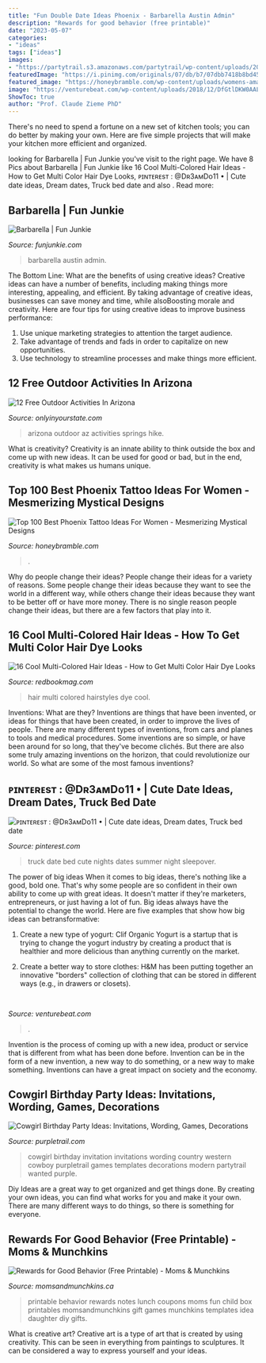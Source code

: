 ```yaml
---
title: "Fun Double Date Ideas Phoenix - Barbarella Austin Admin"
description: "Rewards for good behavior (free printable)"
date: "2023-05-07"
categories:
- "ideas"
tags: ["ideas"]
images:
- "https://partytrail.s3.amazonaws.com/partytrail/wp-content/uploads/2015/06/design_1434669428375_1207990_1_large_elegant.jpg"
featuredImage: "https://i.pinimg.com/originals/07/db/b7/07dbb7418b8bd45c429495091a293ad6.jpg"
featured_image: "https://honeybramble.com/wp-content/uploads/womens-amazing-phoenix-tattoo-on-legs.jpg"
image: "https://venturebeat.com/wp-content/uploads/2018/12/DfGtlDKW0AALxnR.jpg?w=800"
ShowToc: true
author: "Prof. Claude Zieme PhD"
---
```



There's no need to spend a fortune on a new set of kitchen tools; you can do better by making your own. Here are five simple projects that will make your kitchen more efficient and organized.

	

		
looking for Barbarella | Fun Junkie you've visit to the right page. We have 8 Pics about Barbarella | Fun Junkie like 16 Cool Multi-Colored Hair Ideas - How to Get Multi Color Hair Dye Looks, ᴘɪɴᴛᴇʀᴇsᴛ : @Dʀ3ᴀᴍDᴏ11 • | Cute date ideas, Dream dates, Truck bed date and also . Read more:
		
    
## Barbarella | Fun Junkie

<img loading=lazy src="https://funjunkie.com/wp-content/uploads/2013/02/Barbarella-2.jpg" onerror="this.onerror=null;this.src='https://tse1.mm.bing.net/th?id=OIP.6nVRVeiqGJfOyJym331lfAHaFj&amp;pid=15.1';" alt="Barbarella | Fun Junkie">

_Source: funjunkie.com_

>barbarella austin admin. 

	

The Bottom Line: What are the benefits of using creative ideas?
Creative ideas can have a number of benefits, including making things more interesting, appealing, and efficient. By taking advantage of creative ideas, businesses can save money and time, while alsoBoosting morale and creativity. Here are four tips for using creative ideas to improve business performance: 
1. Use unique marketing strategies to attention the target audience.
2. Take advantage of trends and fads in order to capitalize on new opportunities.
3. Use technology to streamline processes and make things more efficient. 

    
## 12 Free Outdoor Activities In Arizona

<img loading=lazy src="http://cdn.onlyinyourstate.com/wp-content/uploads/2017/07/5069073196_6e2d586b92_b.jpg" onerror="this.onerror=null;this.src='https://tse3.mm.bing.net/th?id=OIP.V1VCzWexThOfHYwaTqVvUgHaLJ&amp;pid=15.1';" alt="12 Free Outdoor Activities In Arizona">

_Source: onlyinyourstate.com_

>arizona outdoor az activities springs hike. 

	

What is creativity?
Creativity is an innate ability to think outside the box and come up with new ideas. It can be used for good or bad, but in the end, creativity is what makes us humans unique.

    
## Top 100 Best Phoenix Tattoo Ideas For Women - Mesmerizing Mystical Designs

<img loading=lazy src="https://honeybramble.com/wp-content/uploads/womens-amazing-phoenix-tattoo-on-legs.jpg" onerror="this.onerror=null;this.src='https://tse3.mm.bing.net/th?id=OIP.iXhZjrmNVrMnykTL4QWMBgHaJQ&amp;pid=15.1';" alt="Top 100 Best Phoenix Tattoo Ideas For Women - Mesmerizing Mystical Designs">

_Source: honeybramble.com_

>. 

	

Why do people change their ideas?
People change their ideas for a variety of reasons. Some people change their ideas because they want to see the world in a different way, while others change their ideas because they want to be better off or have more money. There is no single reason people change their ideas, but there are a few factors that play into it.

    
## 16 Cool Multi-Colored Hair Ideas - How To Get Multi Color Hair Dye Looks

<img loading=lazy src="http://rbk.h-cdn.co/assets/16/02/gettyimages-452234448.jpg" onerror="this.onerror=null;this.src='https://tse4.mm.bing.net/th?id=OIP.VjtfxW0kvLyyLPtRdK7sUgHaLH&amp;pid=15.1';" alt="16 Cool Multi-Colored Hair Ideas - How to Get Multi Color Hair Dye Looks">

_Source: redbookmag.com_

>hair multi colored hairstyles dye cool. 

	

Inventions: What are they?
Inventions are things that have been invented, or ideas for things that have been created, in order to improve the lives of people. There are many different types of inventions, from cars and planes to tools and medical procedures. Some inventions are so simple, or have been around for so long, that they've become clichés. But there are also some truly amazing inventions on the horizon, that could revolutionize our world. So what are some of the most famous inventions?

    
## ᴘɪɴᴛᴇʀᴇsᴛ : @Dʀ3ᴀᴍDᴏ11 • | Cute Date Ideas, Dream Dates, Truck Bed Date

<img loading=lazy src="https://i.pinimg.com/originals/07/db/b7/07dbb7418b8bd45c429495091a293ad6.jpg" onerror="this.onerror=null;this.src='https://tse3.mm.bing.net/th?id=OIP.aDp5z0Mu_IQtASSqdeq7jwHaJ4&amp;pid=15.1';" alt="ᴘɪɴᴛᴇʀᴇsᴛ : @Dʀ3ᴀᴍDᴏ11 • | Cute date ideas, Dream dates, Truck bed date">

_Source: pinterest.com_

>truck date bed cute nights dates summer night sleepover. 

	

The power of big ideas
When it comes to big ideas, there's nothing like a good, bold one. That's why some people are so confident in their own ability to come up with great ideas. It doesn't matter if they're marketers, entrepreneurs, or just having a lot of fun. Big ideas always have the potential to change the world. Here are five examples that show how big ideas can betransformative:
1. Create a new type of yogurt: Clif Organic Yogurt is a startup that is trying to change the yogurt industry by creating a product that is healthier and more delicious than anything currently on the market.

2. Create a better way to store clothes: H&M has been putting together an innovative "borders" collection of clothing that can be stored in different ways (e.g., in drawers or closets).

    
## 

<img loading=lazy src="https://venturebeat.com/wp-content/uploads/2018/12/DfGtlDKW0AALxnR.jpg?w=800" onerror="this.onerror=null;this.src='https://tse2.mm.bing.net/th?id=OIP.q-8bGSNNa3u3IKVIYiDrvAHaE8&amp;pid=15.1';" alt="">

_Source: venturebeat.com_

>. 

	

Invention is the process of coming up with a new idea, product or service that is different from what has been done before. Invention can be in the form of a new invention, a new way to do something, or a new way to make something. Inventions can have a great impact on society and the economy.

    
## Cowgirl Birthday Party Ideas: Invitations, Wording, Games, Decorations

<img loading=lazy src="https://partytrail.s3.amazonaws.com/partytrail/wp-content/uploads/2015/06/design_1434669428375_1207990_1_large_elegant.jpg" onerror="this.onerror=null;this.src='https://tse3.mm.bing.net/th?id=OIP.PhTGtTiFFRdh3kjbP1xaBgHaKP&amp;pid=15.1';" alt="Cowgirl Birthday Party Ideas: Invitations, Wording, Games, Decorations">

_Source: purpletrail.com_

>cowgirl birthday invitation invitations wording country western cowboy purpletrail games templates decorations modern partytrail wanted purple. 

	

Diy Ideas are a great way to get organized and get things done. By creating your own ideas, you can find what works for you and make it your own. There are many different ways to do things, so there is something for everyone.

    
## Rewards For Good Behavior (Free Printable) - Moms &amp; Munchkins

<img loading=lazy src="https://www.momsandmunchkins.ca/wp-content/uploads/2012/08/printable-lunch-notes.jpg" onerror="this.onerror=null;this.src='https://tse4.mm.bing.net/th?id=OIP.P_bSjfIbiSgDRHhRV5TITAAAAA&amp;pid=15.1';" alt="Rewards for Good Behavior (Free Printable) - Moms &amp; Munchkins">

_Source: momsandmunchkins.ca_

>printable behavior rewards notes lunch coupons moms fun child box printables momsandmunchkins gift games munchkins templates idea daughter diy gifts. 

	

What is creative art?
Creative art is a type of art that is created by using creativity. This can be seen in everything from paintings to sculptures. It can be considered a way to express yourself and your ideas.

